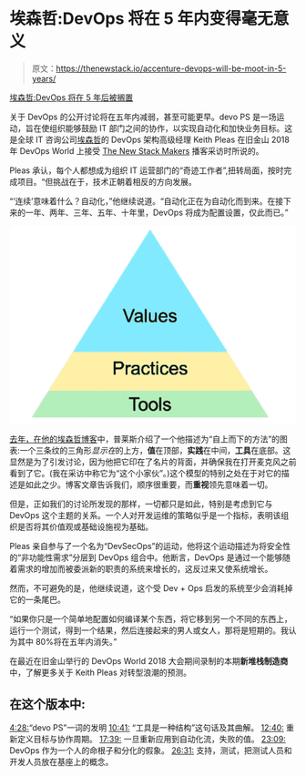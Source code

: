 # 埃森哲:DevOps 将在 5 年内变得毫无意义

> 原文：<https://thenewstack.io/accenture-devops-will-be-moot-in-5-years/>

[埃森哲:DevOps 将在 5 年后被搁置](https://thenewstack.simplecast.com/episodes/accenture-devops-will-be-moot-in-5-years)

关于 DevOps 的公开讨论将在五年内减弱，甚至可能更早。devo PS 是一场运动，旨在使组织能够鼓励 IT 部门之间的协作，以实现自动化和加快业务目标。这是全球 IT 咨询公司[埃森哲](https://www.accenture.com)的 DevOps 架构高级经理 Keith Pleas 在旧金山 2018 年 DevOps World 上接受 [The New Stack Makers](https://thenewstack.io/podcasts/makers) 播客采访时所说的。

Pleas 承认，每个人都想成为组织 IT 运营部门的“奇迹工作者”,扭转局面，按时完成项目。“但挑战在于，技术正朝着相反的方向发展。

“‘连续’意味着什么？自动化，”他继续说道。“自动化正在为自动化而到来。在接下来的一年、两年、三年、五年、十年里，DevOps 将成为配置设置，仅此而已。”

[![](img/4d68d46711c10a6560312e7b8526cbe2.png)](https://cdn.thenewstack.io/media/2018/10/cd3d22f0-181023-keith-pleas-pyramid.jpg)

[去年，在他的埃森哲博客](https://www.accenture.com/us-en/blogs/blogs-keith-pleas-software-delivery)中，普莱斯介绍了一个他描述为“自上而下的方法”的图表:一个三条纹的三角形*显示在*的上方，**值**在顶部，**实践**在中间，**工具**在底部。这显然是为了引发讨论，因为他把它印在了名片的背面，并确保我在打开麦克风之前看到了它。(我在采访中称它为“这个小家伙”。)这个模型的特别之处在于对它的描述是如此之少。博客文章告诉我们，顺序很重要，而**重视**领先意味着一切。

但是，正如我们的讨论所发现的那样，一切都只是如此，特别是考虑到它与 DevOps 这个主题的关系。一个人对开发运维的策略似乎是一个指标，表明该组织是否将其价值观或基础设施视为基础。

Pleas 亲自参与了一个名为“DevSecOps”的运动，他将这个运动描述为将安全性的“非功能性需求”分层到 DevOps 组合中。他断言，DevOps 是通过一个能够随着需求的增加而被委派新的职责的系统来增长的，这反过来又使系统增长。

然而，不可避免的是，他继续说道，这个受 Dev + Ops 启发的系统至少会消耗掉它的一条尾巴。

“如果你只是一个简单地配置如何编译某个东西，将它移到另一个不同的东西上，运行一个测试，得到一个结果，然后连接起来的男人或女人，那将是短期的。我认为其中 80%将在五年内消失。”

在最近在旧金山举行的 DevOps World 2018 大会期间录制的本期**新堆栈制造商**中，了解更多关于 Keith Pleas 对转型浪潮的预测。

## 在这个版本中:

[4:28:](https://thenewstack.simplecast.com/episodes/accenture-devops-will-be-moot-in-5-years?t=4:28)“devo PS”一词的发明
[10:41:](https://thenewstack.simplecast.com/episodes/accenture-devops-will-be-moot-in-5-years?t=10:41) “工具是一种结构”这句话及其曲解。
[12:40:](https://thenewstack.simplecast.com/episodes/accenture-devops-will-be-moot-in-5-years?t=12:40) 重新定义目标与协作周期。
[17:39:](https://thenewstack.simplecast.com/episodes/accenture-devops-will-be-moot-in-5-years?t=17:39) 一旦重新应用到自动化流，失败的值。
[23:09:](https://thenewstack.simplecast.com/episodes/accenture-devops-will-be-moot-in-5-years?t=23:09) DevOps 作为一个人的命根子和分化的假象。
[26:31:](https://thenewstack.simplecast.com/episodes/accenture-devops-will-be-moot-in-5-years?t=26:31) 支持，测试，把测试人员和开发人员放在基座上的概念。

<svg xmlns:xlink="http://www.w3.org/1999/xlink" viewBox="0 0 68 31" version="1.1"><title>Group</title> <desc>Created with Sketch.</desc></svg>